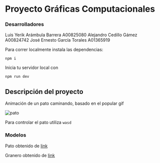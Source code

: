 # Proyecto Gráficas Computacionales

### Desarrolladores ###

Luis Yerik Arámbula Barrera A00825080
Alejandro Cedillo Gámez A00824742
José Ernesto García Torales A01365919

Para correr localmente instala las dependencias:

`npm i`

Inicia tu servidor local con

`npm run dev`


## Descripción del proyecto

Animación de un pato caminando, basado en el popular gif

![pato](https://c.tenor.com/A-dUfi3bkMoAAAAi/pato-juan.gif)

Para controlar el pato utiliza 
`wasd`


### Modelos ###
Pato obtenido de [link](https://sketchfab.com/3d-models/duck-b78442de2bc542ef9393608c40664aa1)

Granero obtenido de [link](https://sketchfab.com/3d-models/farm-barn-b930b48e99934f698c52b92f4ec1e51a)
